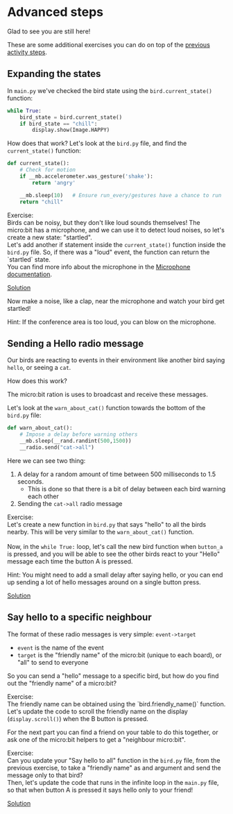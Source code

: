 # Advanced steps

Glad to see you are still here!

These are some additional exercises you can do on top of the
[previous activity steps](https://microbit-carlos.github.io/microbit-bird-activity/activity/).


## Expanding the states

In `main.py` we've checked the bird state using the `bird.current_state()`
function:

```python
while True:
    bird_state = bird.current_state()
    if bird_state == "chill":
        display.show(Image.HAPPY)
```

How does that work? Let's look at the `bird.py` file, and find the
`current_state()` function:

```python
def current_state():
    # Check for motion
    if __mb.accelerometer.was_gesture('shake'):
        return 'angry'

    __mb.sleep(10)   # Ensure run_every/gestures have a chance to run
    return "chill"
```

<p class="exercise">
Exercise: <br>
Birds can be noisy, but they don't like loud sounds themselves!
The micro:bit has a microphone, and we can use it to detect loud noises,
so let's create a new state: "startled".
<br>
Let's add another if statement inside the
<code class="language-plaintext highlighter-rouge">current_state()</code>
function inside the
<code class="language-plaintext highlighter-rouge">bird.py</code>  file.
So, if there was a "loud" event, the function can return the `startled` state.
<br>
You can find more info about the microphone in the <a href="https://microbit-micropython.readthedocs.io/en/v2-docs/microphone.html" target="_blank">Microphone documentation</a>.
</p>

[Solution](https://github.com/microbit-carlos/microbit-bird-activity/tree/main/solutions/4-bird-startled.md)

Now make a noise, like a clap, near the microphone and watch your bird get
startled!

Hint: If the conference area is too loud, you can blow on the microphone.


## Sending a Hello radio message

Our birds are reacting to events in their environment like another bird 
saying `hello`, or seeing a `cat`.

How does this work?

The micro:bit ration is uses to broadcast and receive these messages.

Let's look at the `warn_about_cat()` function towards the bottom of the
`bird.py` file:

```python
def warn_about_cat():
    # Impose a delay before warning others
    __mb.sleep(__rand.randint(500,1500))
    __radio.send("cat->all")
```

Here we can see two thing:

1. A delay for a random amount of time between 500 milliseconds to 1.5 seconds.
    - This is done so that there is a bit of delay between each bird warning
      each other
2. Sending the `cat->all` radio message

<p class="exercise">
Exercise: <br>
Let's create a new function in
<code class="language-plaintext highlighter-rouge">bird.py</code>
that says "hello" to all the birds nearby. This will be very similar to the
<code class="language-plaintext highlighter-rouge">warn_about_cat()</code>
function.
<br><br>
Now, in the 
<code class="language-plaintext highlighter-rouge">while True:</code>
loop, let's call the new bird function when
<code class="language-plaintext highlighter-rouge">button_a</code>
is pressed, and you will be able to see the other birds react to your
"Hello" message each time the button A is pressed.
</p>

Hint: You might need to add a small delay after saying hello, or you can end
up sending a lot of hello messages around on a single button press.

[Solution](https://github.com/microbit-carlos/microbit-bird-activity/tree/main/solutions/5-bird-hello-everyone.md)

## Say hello to a specific neighbour

The format of these radio messages is very simple: `event->target`
- `event` is the name of the event
- `target` is the "friendly name" of the micro:bit (unique to each board),
  or "all" to send to everyone

So you can send a "hello" message to a specific bird, but how do you find out
the "friendly name" of a micro:bit? 

<p class="exercise">
Exercise: <br>
The friendly name can be obtained using the `bird.friendly_name()` function.
Let's update the code to scroll the friendly name on the display
(<code class="language-plaintext highlighter-rouge">display.scroll()</code>)
when the B button is pressed.
</p>

For the next part you can find a friend on your table to do this together,
or ask one of the micro:bit helpers to get a "neighbour micro:bit".

<p class="exercise">
Exercise: <br>
Can you update your "Say hello to all" function in the
<code class="language-plaintext highlighter-rouge">bird.py</code> file,
from the previous exercise, to take a "friendly name" as and argument
and send the message only to that bird?
<br>
Then, let's update the code that runs in the infinite loop in the
<code class="language-plaintext highlighter-rouge">main.py</code> file, so
that when button A is pressed it says hello only to your friend!
</p>

[Solution](https://github.com/microbit-carlos/microbit-bird-activity/tree/main/solutions/6-bird-hello-friend.md)
